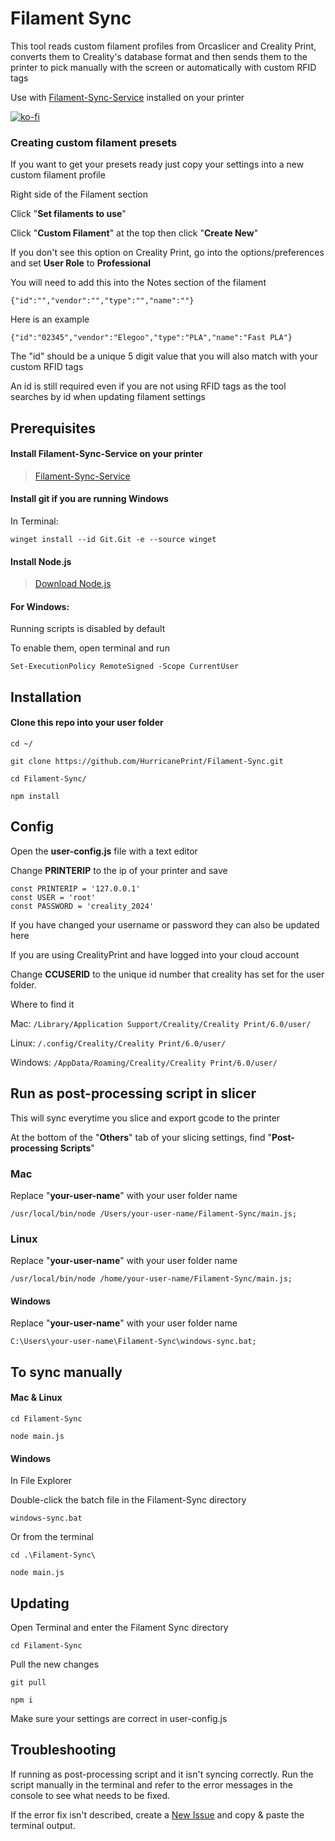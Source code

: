 # Filament Sync 
This tool reads custom filament profiles from Orcaslicer and Creality Print, converts them to Creality's database format and then sends them to the printer to pick manually with the screen or automatically with custom RFID tags

Use with [Filament-Sync-Service](https://github.com/HurricanePrint/Filament-Sync-Service) installed on your printer

[![ko-fi](https://ko-fi.com/img/githubbutton_sm.svg)](https://ko-fi.com/P5P11AL9ZR)

### Creating custom filament presets

If you want to get your presets ready just copy your settings into a new custom filament profile

Right side of the Filament section 

Click "**Set filaments to use**"

Click "**Custom Filament**" at the top then click "**Create New**"

If you don't see this option on Creality Print, go into the options/preferences and set **User Role** to **Professional**

You will need to add this into the Notes section of the filament

```
{"id":"","vendor":"","type":"","name":""}
```

Here is an example

```
{"id":"02345","vendor":"Elegoo","type":"PLA","name":"Fast PLA"}
```
The "id" should be a unique 5 digit value that you will also match with your custom RFID tags

An id is still required even if you are not using RFID tags as the tool searches by id when updating filament settings


## Prerequisites

#### Install Filament-Sync-Service on your printer

>[Filament-Sync-Service](https://github.com/HurricanePrint/Filament-Sync-Service)

#### Install git if you are running Windows

In Terminal:

    winget install --id Git.Git -e --source winget

#### Install Node.js


>[Download Node.js](https://nodejs.org/en)


#### For Windows:

Running scripts is disabled by default

 To enable them, open terminal and run

```
Set-ExecutionPolicy RemoteSigned -Scope CurrentUser
```

## Installation

#### Clone this repo into your user folder

```
cd ~/
```
    git clone https://github.com/HurricanePrint/Filament-Sync.git

```
cd Filament-Sync/
```

```
npm install
```

## Config

Open the **user-config.js** file with a text editor

Change **PRINTERIP** to the ip of your printer and save

    const PRINTERIP = '127.0.0.1'
    const USER = 'root'
    const PASSWORD = 'creality_2024'

If you have changed your username or password they can also be updated here

If you are using CrealityPrint and have logged into your cloud account

Change **CCUSERID** to the unique id number that creality has set for the user folder.

Where to find it

Mac: `/Library/Application Support/Creality/Creality Print/6.0/user/`

Linux: `/.config/Creality/Creality Print/6.0/user/`

Windows: `/AppData/Roaming/Creality/Creality Print/6.0/user/`



## Run as post-processing script in slicer

This will sync everytime you slice and export gcode to the printer

At the bottom of the "**Others**" tab of your slicing settings, find "**Post-processing Scripts**" 

### Mac 

Replace "**your-user-name**" with your user folder name

```
/usr/local/bin/node /Users/your-user-name/Filament-Sync/main.js;
```

### Linux

Replace "**your-user-name**" with your user folder name

```
/usr/local/bin/node /home/your-user-name/Filament-Sync/main.js;
```

#### Windows

Replace "**your-user-name**" with your user folder name

```
C:\Users\your-user-name\Filament-Sync\windows-sync.bat;
```

## To sync manually


#### Mac & Linux

```
cd Filament-Sync
```

```
node main.js
```

#### Windows 

In File Explorer

Double-click the batch file in the Filament-Sync directory

```
windows-sync.bat
```

Or from the terminal

```
cd .\Filament-Sync\
```

```
node main.js
```

## Updating

Open Terminal and enter the Filament Sync directory

```
cd Filament-Sync
```

Pull the new changes

```
git pull
```

```
npm i
```

Make sure your settings are correct in user-config.js 

## Troubleshooting

If running as post-processing script and it isn't syncing correctly. Run the script manually in the terminal and refer to the error messages in the console to see what needs to be fixed.

If the error fix isn't described, create a [New Issue](https://github.com/HurricanePrint/Filament-Sync/issues/new/choose) and copy & paste the terminal output. 